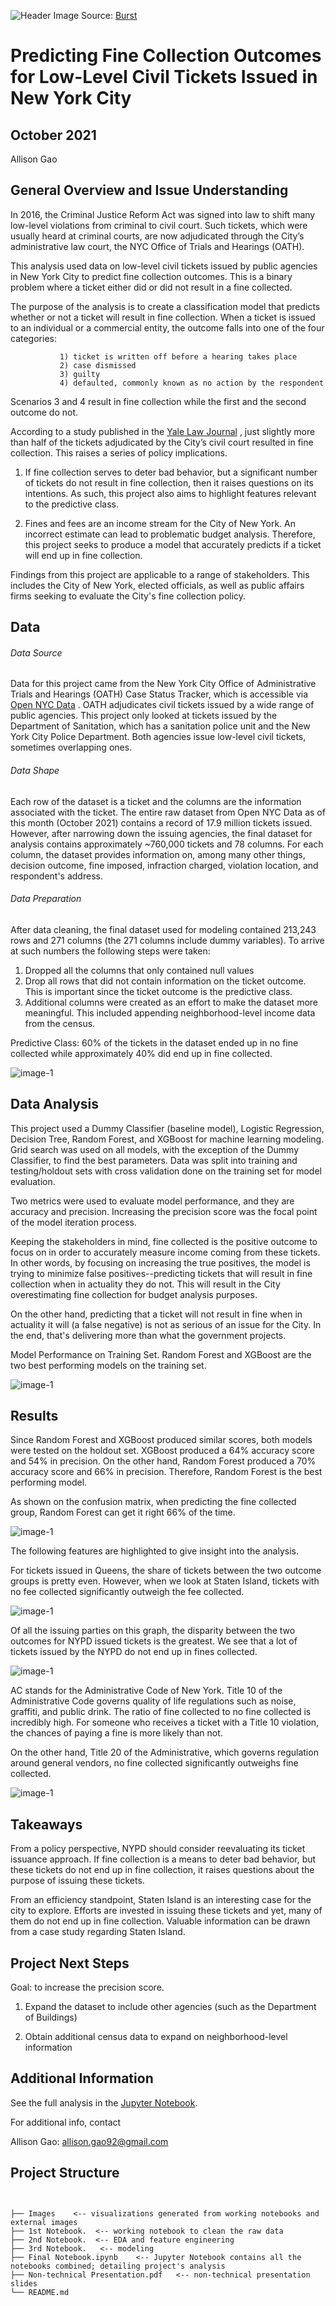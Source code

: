![Header Image](https://github.com/allisongao4015/oath_cases/blob/main/Images/judge-gavel-and-law-books.jpg)
Source: [Burst](https://burst.shopify.com/photos/judge-gavel-and-law-books?q=court)

# Predicting Fine Collection Outcomes for Low-Level Civil Tickets Issued in New York City

## October 2021

Allison Gao

## General Overview and Issue Understanding

In 2016, the Criminal Justice Reform Act was signed into law to shift many low-level violations from criminal to civil court. Such tickets, which were usually heard at criminal courts, are now adjudicated through the City’s administrative law court, the NYC Office of Trials and Hearings (OATH).

This analysis used data on low-level civil tickets issued by public agencies in New York City to predict fine collection outcomes. This is a binary problem where a ticket either did or did not result in a fine collected.

The purpose of the analysis is to create a classification model that predicts whether or not a ticket will result in fine collection. When a ticket is issued to an individual or a commercial entity, the outcome falls into one of the four categories: 

               1) ticket is written off before a hearing takes place
               2) case dismissed
               3) guilty
               4) defaulted, commonly known as no action by the respondent

Scenarios 3 and 4 result in fine collection while the first and the second outcome do not.


According to a study published in the [Yale Law Journal](https://www.yalelawjournal.org/forum/who-pays) , just slightly more than half of the tickets adjudicated by the City’s civil court resulted in fine collection. This raises a series of policy implications. 

1. If fine collection serves to deter bad behavior, but a significant number of tickets do not result in fine collection, then it raises questions on its intentions. As such, this project also aims to highlight features relevant to the predictive class. 

2.  Fines and fees are an income stream for the City of New York. An incorrect estimate can lead to problematic budget analysis. Therefore, this project seeks to produce a model that accurately predicts if a ticket will end up in fine collection. 

Findings from this project are applicable to a range of stakeholders. This includes the City of New York, elected officials, as well as public affairs firms seeking to evaluate the City's fine collection policy. 


## Data 

###### Data Source

Data for this project came from the New York City Office of Administrative Trials and Hearings (OATH) Case Status Tracker, which is accessible via  [Open NYC Data](https://data.cityofnewyork.us/City-Government/OATH-Hearings-Division-Case-Status/jz4z-kudi) . OATH adjudicates civil tickets issued by a wide range of public agencies. This project only looked at tickets issued by the Department of Sanitation, which has a sanitation police unit and the New York City Police Department. Both agencies issue low-level civil tickets, sometimes overlapping ones.


###### Data Shape

Each row of the dataset is a ticket and the columns are the information associated with the ticket. The entire raw dataset from Open NYC Data as of this month (October 2021) contains a record of 17.9 million tickets issued. However, after narrowing down the issuing agencies, the final dataset for analysis contains approximately ~760,000 tickets and 78 columns. For each column, the dataset provides information on, among many other things, decision outcome, fine imposed, infraction charged, violation location, and respondent's address.

###### Data Preparation
After data cleaning, the final dataset used for modeling contained 213,243 rows and 271 columns (the 271 columns include dummy variables). To arrive at such numbers the following steps were taken:

1. Dropped all the columns that only contained null values
2. Drop all rows that did not contain information on the ticket outcome. This is important since the ticket outcome is the predictive class. 
3. Additional columns were created as an effort to make the dataset more meaningful. This included appending neighborhood-level income data from the census.

Predictive Class: 
60% of the tickets in the dataset ended up in no fine collected while approximately 40% did end up in fine collected. 

![image-1](https://github.com/allisongao4015/oath_cases/blob/main/Images/1predictiveclass.jpeg) <br />


## Data Analysis 

This project used a Dummy Classifier (baseline model), Logistic Regression, Decision Tree, Random Forest, and XGBoost for machine learning modeling. Grid search was used on all models, with the exception of the Dummy Classifier, to find the best parameters. Data was split into training and testing/holdout sets with cross validation done on the training set for model evaluation. 

Two metrics were used to evaluate model performance, and they are accuracy and precision. Increasing the precision score was the focal point of the model iteration process. 

Keeping the stakeholders in mind, fine collected is the positive outcome to focus on in order to accurately measure income coming from these tickets. In other words, by focusing on increasing the true positives, the model is trying to minimize false positives--predicting tickets that will result in fine collection when in actuality they do not. This will result in the City overestimating fine collection for budget analysis purposes. 

On the other hand, predicting that a ticket will not result in fine when in actuality it will (a false negative) is not as serious of an issue for the City. In the end, that's delivering more than what the government projects. 

Model Performance on Training Set. Random Forest and XGBoost are the two best performing models on the training set. 

![image-1](https://github.com/allisongao4015/oath_cases/blob/main/Images/2Model%20Performanceon%20TrainingSet.jpeg) <br />

## Results 

Since Random Forest and XGBoost produced similar scores, both models were tested on the holdout set. XGBoost produced a 64% accuracy score and 54% in precision. On the other hand, Random Forest produced a 70% accuracy score and 66% in precision. Therefore, Random Forest is the best performing model. 

As shown on the confusion matrix, when predicting the fine collected group, Random Forest can get it right 66% of the time. 

![image-1](https://github.com/allisongao4015/oath_cases/blob/main/Images/3confusionmatrixbestmodel.jpeg) <br />


The following features are highlighted to give insight into the analysis. 

For tickets issued in Queens, the share of tickets between the two outcome groups is pretty even. However, when we look at Staten Island, tickets with no fee collected significantly outweigh the fee collected. 




![image-1](https://github.com/allisongao4015/oath_cases/blob/main/Images/4violationlocation.jpeg) <br />

Of all the issuing parties on this graph, the disparity between the two outcomes for NYPD issued tickets is the greatest. We see that a lot of tickets issued by the NYPD do not end up in fines collected. 


![image-1](https://github.com/allisongao4015/oath_cases/blob/main/Images/5issuingagency.jpeg) <br />

AC stands for the Administrative Code of New York. Title 10 of the Administrative Code governs quality of life regulations such as noise, graffiti, and public drink. The ratio of fine collected to no fine collected is incredibly high. For someone who receives a ticket with a Title 10 violation, the chances of paying a fine is more likely than not. 

On the other hand, Title 20 of the Administrative, which governs regulation around general vendors, no fine collected significantly outweighs fine collected. 

![image-1](https://github.com/allisongao4015/oath_cases/blob/main/Images/6TicketOutcomeByViolation%20T.jpeg) <br />


## Takeaways

From a policy perspective, NYPD should consider reevaluating its ticket issuance approach. If fine collection is a means to deter bad behavior, but these tickets do not end up in fine collection, it raises questions about the purpose of issuing these tickets. 

From an efficiency standpoint, Staten Island is an interesting case for the city to explore. Efforts are invested in issuing these tickets and yet, many of them do not end up in fine collection. Valuable information can be drawn from a case study regarding Staten Island. 

    

## Project Next Steps

Goal: to increase the precision score. 

1. Expand the dataset to include other agencies (such as the Department of Buildings)

2. Obtain additional census data to expand on neighborhood-level information 


## Additional Information

See the full analysis in the [Jupyter Notebook](https://github.com/allisongao4015/oath_cases).

For additional info, contact

Allison Gao: allison.gao92@gmail.com

## Project Structure 

```## Project Structure


├── Images    <-- visualizations generated from working notebooks and external images
├── 1st Notebook.  <-- working notebook to clean the raw data
├── 2nd Notebook.  <-- EDA and feature engineering
├── 3rd Notebook.   <-- modeling 
├── Final Notebook.ipynb    <-- Jupyter Notebook contains all the notebooks combined; detailing project's analysis 
├── Non-technical Presentation.pdf   <-- non-technical presentation slides
└── README.md
